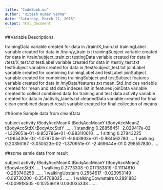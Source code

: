```yaml
---
title: "CodeBook.md"
author: "Ritesh Kumar Verma"
date: "Saturday, March 21, 2015"
output: html_document
---
```

##Variable Descriptions:

trainingData variable created for data in /train/X_train.txt
trainingLabel variable created for data in  /train/y_train.txt
trainingSubject  variable created for data in /train/subject_train.txt
testingData variable created for data in /test/X_test.txt
testLabel variable created for data in /test/y_test.txt 
testSubject  variable created for data in /test/subject_test.txt
joinLabel  variable created for combining  trainingLabel and testLabel
joinSubject variable created for combining  trainingSubject and testSubject
features variable created for data in /myData/features.txt
mean_Std_Indices variable created for mean and std data indexes list in features
joinData variable created to collect combined data for training and test data
activity variable created for data in /activity_labels.txt
cleanedData variable created for final clean combined dataset
result variable created for final collection of means


##Some Sample data from cleanData

subject  activity	tBodyAccMeanX	tBodyAccMeanY	tBodyAccMeanZ	tBodyAccStdX	tBodyAccStdY   ......
1        standing	0.28858451	-2.029417e-02	-1.329051e-01	-9.952786e-01	-0.983110610      ....
1         sitting	0.27843225	-1.965430e-02	-1.079703e-01	-9.943903e-01	-0.984562780    ....
1         walking	0.20356167	-3.050523e-02	-1.370951e-01	-2.469644e-01	0.298557830     .....


##some samle data from result 

subject  activity	tBodyAccMeanX	tBodyAccMeanY	tBodyAccMeanZ	tBodyAccStdX	....
1        walking	0.2773308	    -0.017383819	-0.11114810	  -0.283740259	 ......
1  walkingUpstairs	0.2554617	  -0.023953149	-0.09730200	  -0.354708025  .......
1  walkingDownstairs	0.2891883	-0.009918505	-0.10756619	0.030035338	    .......

